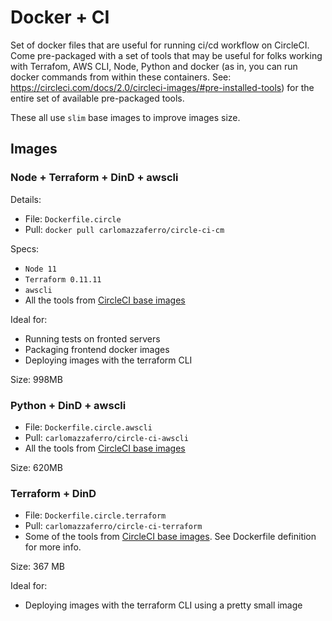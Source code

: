 # Docker + CI

Set of docker files that are useful for running ci/cd workflow on CircleCI. 
Come pre-packaged with a set of tools that may be useful for folks working with Terrafom, AWS CLI, Node, Python and docker 
(as in, you can run docker commands from within these containers. 
See: https://circleci.com/docs/2.0/circleci-images/#pre-installed-tools) for the entire set of available pre-packaged tools.

These all use `slim` base images to improve images size. 

## Images

### Node + Terraform + DinD + awscli

Details:

 - File: `Dockerfile.circle`
 - Pull: `docker pull carlomazzaferro/circle-ci-cm`

Specs:
 - `Node 11`
 - `Terraform 0.11.11`
 - `awscli`
 - All the tools from [CircleCI base images](https://circleci.com/docs/2.0/circleci-images/#pre-installed-tools)

Ideal for:

 - Running tests on fronted servers
 - Packaging frontend docker images
 - Deploying images with the terraform CLI

Size: 998MB

### Python + DinD + awscli

- File: `Dockerfile.circle.awscli`
- Pull: `carlomazzaferro/circle-ci-awscli`
- All the tools from [CircleCI base images](https://circleci.com/docs/2.0/circleci-images/#pre-installed-tools)

Size: 620MB

### Terraform + DinD

- File: `Dockerfile.circle.terraform`
- Pull: `carlomazzaferro/circle-ci-terraform`
- Some of the tools from [CircleCI base images](https://circleci.com/docs/2.0/circleci-images/#pre-installed-tools). 
See Dockerfile definition for more info.

Size: 367 MB

Ideal for:

 - Deploying images with the terraform CLI using a pretty small image





